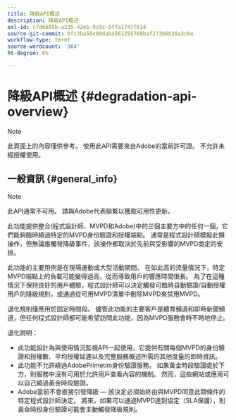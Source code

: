 ```yaml
---
title: 降級API概述
description: 降級API概述
exl-id: c7d6685b-a235-42eb-9c9c-0ffa1747f614
source-git-commit: bfc3ba55c99daba561255760baf273b6538a3c6e
workflow-type: tm+mt
source-wordcount: '364'
ht-degree: 0%

---
```


# 降級API概述 {#degradation-api-overview}

>[!NOTE]
>
>此頁面上的內容僅供參考。 使用此API需要來自Adobe的當前許可證。 不允許未經授權使用。

## 一般資訊 {#general_info}

>[!NOTE]
>
>此API通常不可用。 請與Adobe代表聯繫以獲取可用性更新。

此功能提供整合(程式設計師、MVPD和Adobe)中的三個主要方中的任何一個，它們能夠臨時繞過特定的MVPD身份驗證和授權端點。 通常是程式設計師模擬此類操作，但無論誰觸發降級事件，該操作都取決於先前與受影響的MVPD商定的安排。

此功能的主要用例是在現場運動或大型活動期間。 在如此高的流量情況下，特定MVPD端點上的負載可能變得過高，從而導致用戶的響應時間很長。 為了在這種情況下保持良好的用戶體驗，程式設計師可以決定觸發可臨時自動驗證/自動授權用戶的降級規則，或通過從可用MVPD清單中刪除MVPD來禁用MVPD。

退化規則僅應用於固定時間段。 儘管此功能的主要客戶是體育頻道和即時新聞頻道，但任何程式設計師都可能希望訪問此功能，因為MVPD服務會時不時地停止。

退化說明：

* 此功能設計為與使用情況監視API一起使用，它提供有關每個MVPD的身份驗證和授權數、平均授權延遲以及完整服務概述所需的其他度量的即時資訊。
* 此功能不允許繞過AdobePrimetim身份驗證服務。 如果黃金時段驗證處於下方，則服務中沒有可用於允許用戶查看內容的機制。 然而，這些網站或應用可以自己繞過黃金時段驗證。
* Adobe當前不會直接引發降級 — 該決定必須始終由與MVPD同意此類條件的特定程式設計師決定。 將來，如果可以通過MVPD達到協定（SLA保護），則黃金時段身份驗證可能會主動觸發降級規則。

<!--
## Related Information {#related}

- [ESM API](/help/authentication/entitlement-service-monitoring-api.md)
- [Server-side Metrics](/help/authentication/understanding-serverside-metrics.md)
-->
